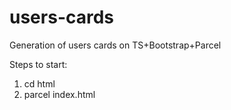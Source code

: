# users-cards
Generation of users cards on TS+Bootstrap+Parcel

Steps to start:
1) cd html
2) parcel index.html
